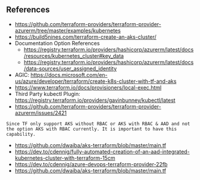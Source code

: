 ## References
- https://github.com/terraform-providers/terraform-provider-azurerm/tree/master/examples/kubernetes
- https://build5nines.com/terraform-create-an-aks-cluster/
- Documentation Option References
  - https://registry.terraform.io/providers/hashicorp/azurerm/latest/docs/resources/kubernetes_cluster#key_data
  - https://registry.terraform.io/providers/hashicorp/azurerm/latest/docs/data-sources/user_assigned_identity
- AGIC: https://docs.microsoft.com/en-us/azure/developer/terraform/create-k8s-cluster-with-tf-and-aks
- https://www.terraform.io/docs/provisioners/local-exec.html  
- Third Party kubectl Plugin: https://registry.terraform.io/providers/gavinbunney/kubectl/latest
- https://github.com/terraform-providers/terraform-provider-azurerm/issues/2421
```
Since TF only support AKS without RBAC or AKS with RBAC & AAD and not the option AKS with RBAC currently. It is important to have this capability.
```
- https://github.com/dwaiba/aks-terraform/blob/master/main.tf
- https://dev.to/cdennig/fully-automated-creation-of-an-aad-integrated-kubernetes-cluster-with-terraform-15cm
- https://dev.to/cdennig/azure-devops-terraform-provider-22fb
- https://github.com/dwaiba/aks-terraform/blob/master/main.tf